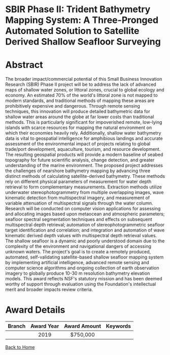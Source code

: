 
SBIR Phase II: Trident Bathymetry Mapping System: A Three-Pronged Automated Solution to Satellite Derived Shallow Seafloor Surveying
====================================================================================================================================

# Abstract


The broader impact/commercial potential of this Small Business Innovation Research (SBIR) Phase II project will be to address the lack of advanced maps of shallow water zones, or littoral zones, crucial to global ecology and economy. An estimated 70% of the world's littoral zone is not mapped to modern standards, and traditional methods of mapping these areas are prohibitively expensive and dangerous. Through remote sensing techniques, this innovation will produce detailed bathymetric data for shallow water areas around the globe at far lower costs than traditional methods. This is particularly significant for impoverished remote, low-lying islands with scarce resources for mapping the natural environment on which their economies heavily rely. Additionally, shallow water bathymetry data is vital to geospatial intelligence for amphibious landings and accurate assessment of the environmental impact of projects relating to global trade/port development, aquaculture, tourism, and resource development. The resulting geospatial products will provide a modern baseline of seabed topography for future scientific analysis, change detection, and greater understanding of the marine environment. The proposed project addresses the challenges of nearshore bathymetry mapping by advancing three distinct methods of calculating satellite-derived bathymetry. These methods rely on different physical parameters of measurement for water depth retrieval to form complementary measurements. Extraction methods utilize underwater stereophotogrammetry from multiple overlapping images, wave kinematic detection from multispectral imagery, and measurement of variable attenuation of multispectral signals through the water column. Research will be conducted on computer vision applications for assessing and allocating images based upon metaocean and atmospheric parameters; seafloor spectral segmentation techniques and effects on subsequent multispectral depth retrieval; automation of stereophotogrammetric seafloor target identification and correlation; and integration and automation of wave kinematic derived depth values with multispectral depth retrieval values. The shallow seafloor is a dynamic and poorly understood domain due to the complexity of the environment and navigational dangers of accessing unknown waters. The project's goal is to create a remotely produced, automated, self-validating satellite-based shallow seafloor mapping system by implementing artificial intelligence, advanced remote sensing and computer science algorithms and ongoing collection of earth observation imagery to globally produce 10-30 m resolution bathymetry elevation models. This award reflects NSF's statutory mission and has been deemed worthy of support through evaluation using the Foundation's intellectual merit and broader impacts review criteria.  

# Award Details

|Branch|Award Year|Award Amount|Keywords|
| :---: | :---: | :---: | :---: |
||2019|$750,000||
  
  


[Back to Home](https://github.com/chrischow/dod_sbir_awards/Reports/JT/#512)